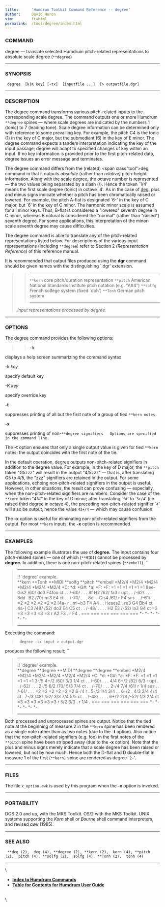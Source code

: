 ```yaml
---
title:		'Humdrum Toolkit Command Reference -- degree'
author:		David Huron
vim:		ft=html
permalink:	/tool/degree/index.html
---
```


### COMMAND

<span class="tool">degree</span> &mdash; translate selected Humdrum pitch-related representations
to absolute scale degree (`**degree`)

------------------------------------------------------------------------

### SYNOPSIS

` degree  [k|K key] [-tx]  [inputfile ...]  [> outputfile.dgr]`

------------------------------------------------------------------------

### DESCRIPTION

The <span class="tool">degree</span> command transforms various pitch-related inputs to the
corresponding scale degree. The command outputs one or more Humdrum
`**degree` spines &mdash; where scale degrees are indicated by the numbers 1
(tonic) to 7 (leading tone). Scale degree information can be determined
only with reference to some prevailing key. For example, the pitch C4 is
the tonic (1) in the key of C major, but the submediant (6) in the key
of E minor. The <span class="tool">degree</span> command expects a tandem interpretation
indicating the key of the input passage; <span class="tool">degree</span> will adapt to
specified changes of key within an input. If no key information is
provided prior to the first pitch-related data, <span class="tool">degree</span> issues an
error message and terminates.

The <span class="tool">degree</span> command differs from the (related) <span class"tool">deg</span>
command in that it outputs *absolute* (rather than *relative)*
pitch-height information. Along with the scale degree, the octave number
is represented &mdash; the two values being separated by a slash (/). Hence
the token \`1/4\' means the first scale degree (tonic) in octave \`4\'.
As in the case of [<span class="tool">deg</span>,](deg.html) plus and minus signs indicate
whether a pitch has been chromatically raised or lowered. For example,
the pitch A-flat is designated \`6-\' in the key of C major, but \`6\'
in the key of C minor. The harmonic minor scale is assumed for all minor
keys. Thus, B-flat is considered a \"lowered\" seventh degree in C
minor, whereas B natural is considered the \"normal\" (rather than
\"raised\") seventh degree. For some applications, this interpretation
of the minor-scale seventh degree may cause difficulties.

The <span class="tool">degree</span> command is able to translate any of the pitch-related
representations listed below. For descriptions of the various input
representations (including `**degree`) refer to Section 2
*(Representation Reference)* of this reference manual.

It is recommended that output files produced using the **dgr** command
should be given names with the distinguishing \`.dgr\' extension.

> >   ----------- ----------------------------------------------------------------------
> >   `**kern`    core pitch/duration representation
> >   `**pitch`   American National Standards Institute pitch notation (e.g. \"A\#4\")
> >   `**solfg`   French solfège system (fixed \`doh\')
> >   `**Tonh`    German pitch system
> >   ----------- ----------------------------------------------------------------------
> >
> *Input representations processed by <span class="tool">degree</span>.*

------------------------------------------------------------------------

### OPTIONS

The <span class="tool">degree</span> command provides the following options:

> > **-h**

displays a help screen summarizing the command syntax

-k *key*

specify default key

-K *key*

specify override key

**-t**

suppresses printing of all but the first note of a group of tied
`**kern notes`

**-x**

suppresses printing of
non-`**degree signifiers   Options are specified in the command line. `

The **-t** option ensures that only a single output value is given for
tied `**kern` notes; the output coincides with the first note of the
tie.

In the default operation, <span class="tool">degree</span> outputs non-pitch-related
signifiers in addition to the degree value. For example, in the key of D
major, the `**pitch` token \"G5zzz\" will result in the output
\"4/5zzz\" &mdash; that is, after translating G5 to 4/5, the \"zzz\"
signifiers are retained in the output. For some applications, echoing
non-pitch-related signifiers in the output is useful. However, in other
situations, the result can prove confusing &mdash; especially, when the
non-pitch-related signifiers are numbers. Consider the case of the
`**kern` token \"4f\#\" in the key of D minor; after translating
\``f#`\' to \``3+/4`\' (i.e. raised third degree in octave 4), the
preceding non-pitch-related signifier \``4`\' will also be output, hence
the value `43+/4` &mdash; which may cause confusion.

The **-x** option is useful for eliminating non-pitch-related signifiers
from the output. For most `**kern` inputs, the **-x** option is
recommended.

------------------------------------------------------------------------

### EXAMPLES

The following example illustrates the use of **degree.** The input
contains four pitch-related spines &mdash; one of which (`**MIDI`) cannot be
processed by **degree.** In addition, there is one non-pitch-related
spines (`**embell`). ``

>   ------------------------ ---------- ----------- ----------- ----------- ------------
>   !! \`degree\' example.                                                  
>   \*\*kern                 \*\*Tonh   \*\*MIDI    \*\*solfg   \*\*pitch   \*\*embell
>   \*M2/4                   \*M2/4     \*M2/4      \*M2/4      \*M2/4      \*M2/4
>   \*C:                     \*d:       \*G\#:      \*a:        \*F:        \*F:
>   =1                       =1         =1          =1          =1          =1
>   8ee-                     Gis2       /60/        do3         F4foo       ct
>   .                        .          /-60/       .           .           .
>   8f                       H2         /62/        fa3         r           upt
>   .                        .          /-62/       .           .           .
>   8dd-                     B2         /70/        mi3         E4          ct
>   .                        .          /-70/       .           .           .
>   8d&mdash;                    Cis4       /61/        r           F4          sus
>   .                        .          /-61/       .           .           .
>   =2                       =2         =2          =2          =2          =2
>   \[4a-                    r          .           mi\~b3      F4 A4       .
>   .                        Heses2     .           re3         G4 Bb4      ct
>   4a-\]                    C3         /48/ /52/   do3         E4 C5       ct
>   .                        .          /-48/       .           .           .
>   .                        H2 E3      /-52/       la3         G4          ct
>   =3                       =3         =3          =3          =3          =3
>   r                        A2 F3      .           r           F4          .
>   ===                      ===        ===         ===         ===         ===
>   \*-                      \*-        \*-         \*-         \*-         \*-
>   ------------------------ ---------- ----------- ----------- ----------- ------------
>
Executing the command:

> ` degree -tx input > output.dgr`

produces the following result: ``

>   ------------------------ ------------ ----------- ------------ ------------ ------------
>   !! \`degree\' example.                                                      
>   \*\*degree               \*\*degree   \*\*MIDI    \*\*degree   \*\*degree   \*\*embell
>   \*M2/4                   \*M2/4       \*M2/4      \*M2/4       \*M2/4       \*M2/4
>   \*C:                     \*d:         \*G\#:      \*a:         \*F:         \*F:
>   =1                       =1           =1          =1           =1           =1
>   3-/5                     4+/2         /60/        3/3          1/4          ct
>   .                        .            /-60/       .            .            .
>   4/4                      6+/2         /62/        6/3          r            upt
>   .                        .            /-62/       .            .            .
>   2-/5                     6/2          /70/        5/3          7/4          ct
>   .                        .            /-70/       .            .            .
>   2-/4                     7/4          /61/        r            1/4          sus
>   .                        .            /-61/       .            .            .
>   =2                       =2           =2          =2           =2           =2
>   6-/4                     r            .           5-/3         1/4 3/4      .
>   .                        6-/2         .           4/3          2/4 4/4      ct
>   .                        7-/3         /48/ /52/   3/3          7/4 5/5      ct
>   .                        .            /-48/       .            .            .
>   .                        6+/2 2/3     /-52/       1/3          2/4          ct
>   =3                       =3           =3          =3           =3           =3
>   r                        5/2 3/3      .           r            1/4          .
>   ===                      ===          ===         ===          ===          ===
>   \*-                      \*-          \*-         \*-          \*-          \*-
>   ------------------------ ------------ ----------- ------------ ------------ ------------
>
Both processed and unprocessed spines are output. Notice that the tied
note at the beginning of measure 2 in the `**kern` spine has been
rendered as a single note rather than as two notes (due to the **-t**
option). Also notice that the non-pitch-related signifiers (e.g. foo) in
the first notes of the `**pitch` spine have been stripped away (due to
the **-x** option). Note that the plus and minus signs merely indicate
that a scale degree has been raised or lowered, but not by how much.
Hence both the D-flat and D double-flat in measure 1 of the first
(`**kern)` spine are rendered as degree \``2-`\'.

------------------------------------------------------------------------

### FILES

The file `x_option.awk` is used by this program when the **-x** option
is invoked.

------------------------------------------------------------------------

### PORTABILITY

DOS 2.0 and up, with the MKS Toolkit. OS/2 with the MKS Toolkit. UNIX
systems supporting the *Korn* shell or *Bourne* shell command
interpreters, and revised *awk* (1985).

------------------------------------------------------------------------

### SEE ALSO

` **deg (2),  deg (4), **degree (2), **kern (2),  kern (4), **pitch (2),  pitch (4), **solfg (2),  solfg (4), **Tonh (2),  tonh (4)`

------------------------------------------------------------------------

\

-   [**Index to Humdrum Commands**](../commands.toc.html)
-   [**Table for Contents for Humdrum User Guide**](../guide.toc.html)

\
\
